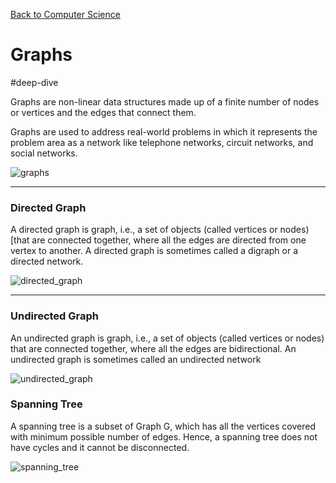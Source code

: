 [Back to Computer Science](computer-science-hub.md)

# Graphs

#deep-dive

Graphs are non-linear data structures made up of a finite number of nodes or vertices and the edges that connect them. 

Graphs are used to address real-world problems in which it represents the problem area as a network like telephone networks, circuit networks, and social networks.

![graphs](graphs.png)

---
### Directed Graph

A directed graph is graph, i.e., a set of objects (called vertices or nodes) [that are connected together, where all the edges are directed from one vertex to another. A directed graph is sometimes called a digraph or a directed network. 

![directed_graph](directed_graph.jpg)

---
### Undirected Graph

An undirected graph is graph, i.e., a set of objects (called vertices or nodes) that are connected together, where all the edges are bidirectional. An undirected graph is sometimes called an undirected network

![undirected_graph](undirected_graph.png)
### Spanning Tree

A spanning tree is a subset of Graph G, which has all the vertices covered with minimum possible number of edges. Hence, a spanning tree does not have cycles and it cannot be disconnected.

![spanning_tree](spanning_tree.png)
